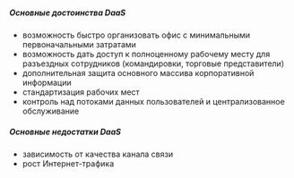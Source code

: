 ##### Основные достоинства DaaS
 - возможность быстро организовать офис с минимальными первоначальными затратами
 - возможность дать доступ к полноценному рабочему месту для разъездных сотрудников (командировки, торговые представители)
 - дополнительная защита основного массива корпоративной информации
 - стандартизация рабочих мест
 - контроль над потоками данных пользователей и централизованное обслуживание
##### Основные недостатки DaaS
 - зависимость от качества канала связи
 - рост Интернет-трафика